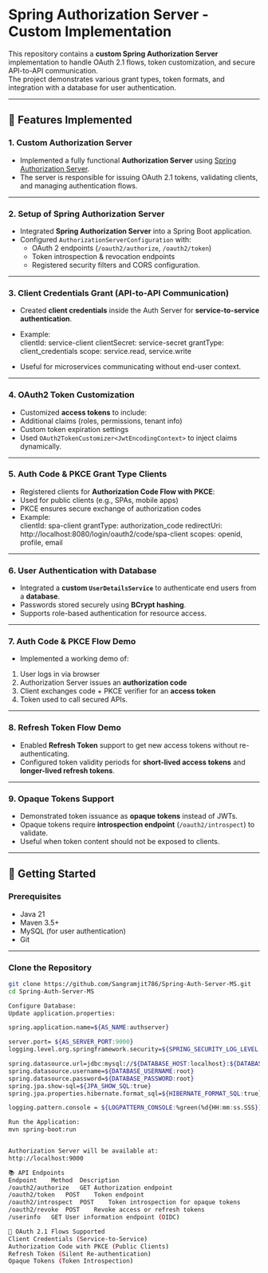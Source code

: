 # Spring Authorization Server - Custom Implementation

This repository contains a **custom Spring Authorization Server** implementation to handle OAuth 2.1 flows, token customization, and secure API-to-API communication.  
The project demonstrates various grant types, token formats, and integration with a database for user authentication.

---

## 📌 Features Implemented

### 1. **Custom Authorization Server**
- Implemented a fully functional **Authorization Server** using [Spring Authorization Server](https://spring.io/projects/spring-authorization-server).
- The server is responsible for issuing OAuth 2.1 tokens, validating clients, and managing authentication flows.

---

### 2. **Setup of Spring Authorization Server**
- Integrated **Spring Authorization Server** into a Spring Boot application.
- Configured `AuthorizationServerConfiguration` with:
  - OAuth 2 endpoints (`/oauth2/authorize`, `/oauth2/token`)
  - Token introspection & revocation endpoints
  - Registered security filters and CORS configuration.

---

### 3. **Client Credentials Grant (API-to-API Communication)**
- Created **client credentials** inside the Auth Server for **service-to-service authentication**.
- Example:  
clientId: service-client
clientSecret: service-secret
grantType: client_credentials
scope: service.read, service.write

- Useful for microservices communicating without end-user context.

---

### 4. **OAuth2 Token Customization**
- Customized **access tokens** to include:
- Additional claims (roles, permissions, tenant info)
- Custom token expiration settings
- Used `OAuth2TokenCustomizer<JwtEncodingContext>` to inject claims dynamically.

---

### 5. **Auth Code & PKCE Grant Type Clients**
- Registered clients for **Authorization Code Flow with PKCE**:
- Used for public clients (e.g., SPAs, mobile apps)
- PKCE ensures secure exchange of authorization codes
- Example:  
clientId: spa-client
grantType: authorization_code
redirectUri: http://localhost:8080/login/oauth2/code/spa-client
scopes: openid, profile, email

---

### 6. **User Authentication with Database**
- Integrated a **custom `UserDetailsService`** to authenticate end users from a **database**.
- Passwords stored securely using **BCrypt hashing**.
- Supports role-based authentication for resource access.

---

### 7. **Auth Code & PKCE Flow Demo**
- Implemented a working demo of:
1. User logs in via browser
2. Authorization Server issues an **authorization code**
3. Client exchanges code + PKCE verifier for an **access token**
4. Token used to call secured APIs.

---

### 8. **Refresh Token Flow Demo**
- Enabled **Refresh Token** support to get new access tokens without re-authenticating.
- Configured token validity periods for **short-lived access tokens** and **longer-lived refresh tokens**.

---

### 9. **Opaque Tokens Support**
- Demonstrated token issuance as **opaque tokens** instead of JWTs.
- Opaque tokens require **introspection endpoint** (`/oauth2/introspect`) to validate.
- Useful when token content should not be exposed to clients.

---

## 🚀 Getting Started

### **Prerequisites**
- Java 21
- Maven 3.5+
- MySQL (for user authentication)
- Git

---

### **Clone the Repository**
```bash
git clone https://github.com/Sangramjit786/Spring-Auth-Server-MS.git
cd Spring-Auth-Server-MS

Configure Database:
Update application.properties:

spring.application.name=${AS_NAME:authserver}

server.port= ${AS_SERVER_PORT:9000}
logging.level.org.springframework.security=${SPRING_SECURITY_LOG_LEVEL:TRACE}

spring.datasource.url=jdbc:mysql://${DATABASE_HOST:localhost}:${DATABASE_PORT:3306}/${DATABASE_NAME:eazybank}
spring.datasource.username=${DATABASE_USERNAME:root}
spring.datasource.password=${DATABASE_PASSWORD:root}
spring.jpa.show-sql=${JPA_SHOW_SQL:true}
spring.jpa.properties.hibernate.format_sql=${HIBERNATE_FORMAT_SQL:true}

logging.pattern.console = ${LOGPATTERN_CONSOLE:%green(%d{HH:mm:ss.SSS}) %blue(%-5level) %red([%thread]) %yellow(%logger{15}) - %msg%n}

Run the Application:
mvn spring-boot:run


Authorization Server will be available at:
http://localhost:9000

📚 API Endpoints
Endpoint	Method	Description
/oauth2/authorize	GET	Authorization endpoint
/oauth2/token	POST	Token endpoint
/oauth2/introspect	POST	Token introspection for opaque tokens
/oauth2/revoke	POST	Revoke access or refresh tokens
/userinfo	GET	User information endpoint (OIDC)

🔑 OAuth 2.1 Flows Supported
Client Credentials (Service-to-Service)
Authorization Code with PKCE (Public Clients)
Refresh Token (Silent Re-authentication)
Opaque Tokens (Token Introspection)
